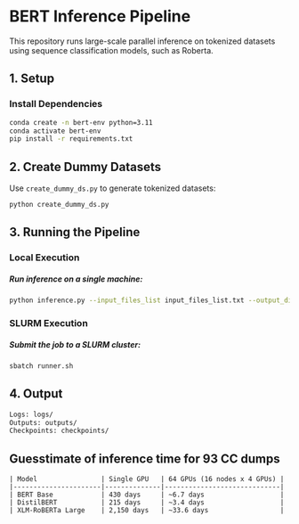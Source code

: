 # BERT Inference Pipeline
This repository runs large-scale parallel inference on tokenized datasets using sequence classification models, such as Roberta.

## 1. Setup

### Install Dependencies
```bash
conda create -n bert-env python=3.11
conda activate bert-env
pip install -r requirements.txt
```

## 2. Create Dummy Datasets
Use `create_dummy_ds.py` to generate tokenized datasets:
```bash
python create_dummy_ds.py
```

## 3. Running the Pipeline
### Local Execution
##### Run inference on a single machine:

```bash
python inference.py --input_files_list input_files_list.txt --output_dir outputs --checkpoint_dir checkpoints --task_id 0 --num_tasks 1
```
### SLURM Execution
##### Submit the job to a SLURM cluster:
```bash
sbatch runner.sh
```
## 4. Output
```bash
Logs: logs/
Outputs: outputs/
Checkpoints: checkpoints/
```
## Guesstimate of inference time for 93 CC dumps
```
| Model                | Single GPU   | 64 GPUs (16 nodes x 4 GPUs) |
|----------------------|--------------|-----------------------------|
| BERT Base            | 430 days     | ~6.7 days                   |
| DistilBERT           | 215 days     | ~3.4 days                   |
| XLM-RoBERTa Large    | 2,150 days   | ~33.6 days                  |
```
